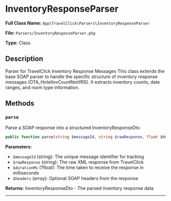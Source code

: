 # InventoryResponseParser

**Full Class Name:** `App\TravelClick\Parsers\InventoryResponseParser`

**File:** `Parsers/InventoryResponseParser.php`

**Type:** Class

## Description

Parser for TravelClick Inventory Response Messages
This class extends the base SOAP parser to handle the specific structure
of inventory response messages (OTA_HotelInvCountNotifRS).
It extracts inventory counts, date ranges, and room type information.

## Methods

### `parse`

Parse a SOAP response into a structured InventoryResponseDto

```php
public function parse(string $messageId, string $rawResponse, float $durationMs = null, array $headers = []): App\TravelClick\DTOs\SoapResponseDto
```

**Parameters:**

- `$messageId` (string): The unique message identifier for tracking
- `$rawResponse` (string): The raw XML response from TravelClick
- `$durationMs` (?float): The time taken to receive the response in milliseconds
- `$headers` (array): Optional SOAP headers from the response

**Returns:** InventoryResponseDto - The parsed inventory response data

---

